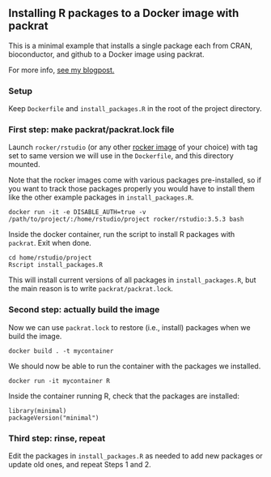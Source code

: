 ## Installing R packages to a Docker image with packrat

This is a minimal example that installs a single package each from CRAN,
bioconductor, and github to a Docker image using packrat.

For more info, [see my blogpost.](https://www.joelnitta.com/post/docker-and-packrat/)

### Setup

Keep `Dockerfile` and `install_packages.R` in the root of the
project directory.

### First step: make packrat/packrat.lock file

Launch `rocker/rstudio` (or any other [rocker image](https://www.rocker-project.org/)
of your choice) with tag set to same version we will use in the `Dockerfile`,
and this directory mounted.

Note that the rocker images come with various packages pre-installed,
so if you want to track those packages properly you would have to install them
like the other example packages in `install_packages.R`.

````
docker run -it -e DISABLE_AUTH=true -v /path/to/project/:/home/rstudio/project rocker/rstudio:3.5.3 bash
````

Inside the docker container, run the script to install R packages
with `packrat`. Exit when done.

```
cd home/rstudio/project
Rscript install_packages.R
```

This will install current versions of all packages in `install_packages.R`,
but the main reason is to write `packrat/packrat.lock`.

### Second step: actually build the image

Now we can use `packrat.lock` to restore (i.e., install) packages when we
build the image.

```
docker build . -t mycontainer
```

We should now be able to run the container with the packages we installed.

```
docker run -it mycontainer R
```

Inside the container running R, check that the packages are installed:

```
library(minimal)
packageVersion("minimal")
```

### Third step: rinse, repeat

Edit the packages in `install_packages.R` as needed to add new packages
or update old ones, and repeat Steps 1 and 2.
